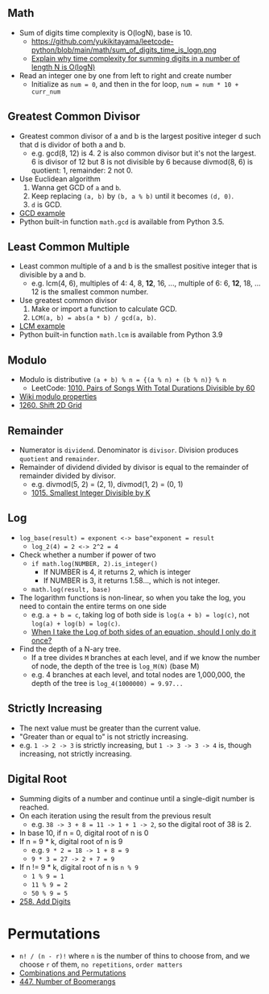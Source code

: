 ## Math

- Sum of digits time complexity is O(logN), base is 10.
  - https://github.com/yukikitayama/leetcode-python/blob/main/math/sum_of_digits_time_is_logn.png
  - [Explain why time complexity for summing digits in a number of length N is O(logN)](https://stackoverflow.com/questions/50261364/explain-why-time-complexity-for-summing-digits-in-a-number-of-length-n-is-ologn)
- Read an integer one by one from left to right and create number
  - Initialize as `num = 0`, and then in the for loop, `num = num * 10 + curr_num`

## Greatest Common Divisor

- Greatest common divisor of a and b is the largest positive integer d such that d is dividor of both a and b.
  - e.g. gcd(8, 12) is 4. 2 is also common divisor but it's not the largest. 6 is divisor of 12 but 8 is not divisible
    by 6 because divmod(8, 6) is quotient: 1, remainder: 2 not 0.
- Use Euclidean algorithm
  1. Wanna get GCD of `a` and `b`. 
  2. Keep replacing `(a, b)` by `(b, a % b)` until it becomes `(d, 0)`.
  3. `d` is GCD.
- [GCD example](https://github.com/yukikitayama/leetcode-python/blob/main/math/greatest_common_divisor.py)
- Python built-in function `math.gcd` is available from Python 3.5.

## Least Common Multiple

- Least common multiple of a and b is the smallest positive integer that is divisible by a and b.
  - e.g. lcm(4, 6), multiples of 4: 4, 8, **12**, 16, ..., multiple of 6: 6, **12**, 18, ... 12 is the smallest common
    number.
- Use greatest common divisor
  1. Make or import a function to calculate GCD.
  2. `LCM(a, b) = abs(a * b) / gcd(a, b)`.
- [LCM example](https://github.com/yukikitayama/leetcode-python/blob/main/math/least_common_multiple.py)
- Python built-in function `math.lcm` is available from Python 3.9

## Modulo

- Modulo is distributive `(a + b) % n = {(a % n) + (b % n)} % n`
  - LeetCode: [1010. Pairs of Songs With Total Durations Divisible by 60](https://leetcode.com/problems/pairs-of-songs-with-total-durations-divisible-by-60/)
- [Wiki modulo properties](https://en.wikipedia.org/wiki/Modulo_operation#Properties_(identities))
- [1260. Shift 2D Grid](https://leetcode.com/problems/shift-2d-grid/)

## Remainder

- Numerator is `dividend`. Denominator is `divisor`. Division produces `quotient` and `remainder`.
- Remainder of dividend divided by divisor is equal to the remainder of remainder divided by divisor.
  - e.g. divmod(5, 2) = (2, 1), divmod(1, 2) = (0, 1)
  - [1015. Smallest Integer Divisible by K](https://leetcode.com/problems/smallest-integer-divisible-by-k/)

## Log

- `log_base(result) = exponent <-> base^exponent = result`
  - `log_2(4) = 2 <-> 2^2 = 4`
- Check whether a number if power of two
  - `if math.log(NUMBER, 2).is_integer()`
    - If NUMBER is 4, it returns 2, which is integer
    - If NUMBER is 3, it returns 1.58..., which is not integer. 
  - `math.log(result, base)`
- The logarithm functions is non-linear, so when you take the log, you need to contain the entire terms on one side
  - e.g. `a + b = c`, taking log of both side is `log(a + b) = log(c)`, not `log(a) + log(b) = log(c)`.
  - [When I take the Log of both sides of an equation, should I only do it once?](https://math.stackexchange.com/questions/2036159/when-i-take-the-log-of-both-sides-of-an-equation-should-i-only-do-it-once)
- Find the depth of a N-ary tree.
  - If a tree divides `M` branches at each level, and if we know the number of node, the depth of the tree is `log_M(N)`
    (base M)
  - e.g. 4 branches at each level, and total nodes are 1,000,000, the depth of the tree is `log_4(1000000) = 9.97...`

## Strictly Increasing

- The next value must be greater than the current value.
- "Greater than or equal to" is not strictly increasing.
- e.g. `1 -> 2 -> 3` is strictly increasing, but `1 -> 3 -> 3 -> 4` is, though increasing, not strictly increasing.

## Digital Root

- Summing digits of a number and continue until a single-digit number is reached.
- On each iteration using the result from the previous result
  - e.g. `38 -> 3 + 8 = 11 -> 1 + 1 -> 2`, so the digital root of 38 is 2.
- In base 10, if n = 0, digital root of n is 0
- If n = 9 * k, digital root of n is 9
  - e.g. `9 * 2 = 18 -> 1 + 8 = 9`
  - `9 * 3 = 27 -> 2 + 7 = 9`
- If n != 9 * k, digital root of n is `n % 9`
  - `1 % 9 = 1`
  - `11 % 9 = 2`
  - `50 % 9 = 5`
- [258. Add Digits](https://leetcode.com/problems/add-digits/)

# Permutations

- `n! / (n - r)!` where `n` is the number of thins to choose from, and we choose `r` of them, `no repetitions`, 
  `order matters`
- [Combinations and Permutations](https://www.mathsisfun.com/combinatorics/combinations-permutations.html)
- [447. Number of Boomerangs](https://leetcode.com/problems/number-of-boomerangs/)